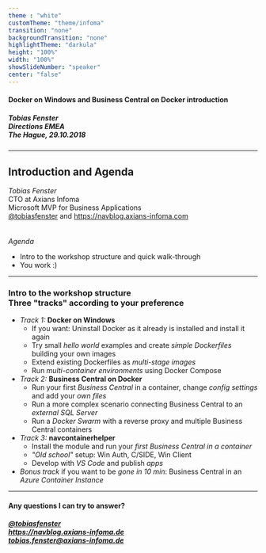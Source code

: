 ```yaml
---
theme : "white"
customTheme: "theme/infoma"
transition: "none"
backgroundTransition: "none"
highlightTheme: "darkula"
height: "100%"
width: "100%"
showSlideNumber: "speaker"
center: "false"
---
```

<!-- .element: class="initialslide" -->

#### Docker on Windows and Business Central on Docker introduction
##### Tobias Fenster<br />Directions EMEA<br />The Hague, 29.10.2018

---

## Introduction and Agenda

*Tobias Fenster*<br />
CTO at Axians Infoma<br />
Microsoft MVP for Business Applications<br />
[@tobiasfenster](https://twitter.com/tobiasfenster) and https://navblog.axians-infoma.com<br />
&nbsp;<br />&nbsp;<br />
*Agenda*
- Intro to the workshop structure and quick walk-through
- You work :)

---

### Intro to the workshop structure<br />Three "tracks" according to your preference

- *Track 1:* **Docker on Windows**
  - If you want: Uninstall Docker as it already is installed and install it again
  - Try small *hello world* examples and create *simple Dockerfiles* building your own images
  - Extend existing Dockerfiles as *multi-stage images*
  - Run *multi-container environments* using Docker Compose
- *Track 2:* **Business Central on Docker**
  - Run your first *Business Central* in a container, change *config settings* and add your *own files*
  - Run a more complex scenario connecting Business Central to an *external SQL Server*
  - Run a *Docker Swarm* with a reverse proxy and multiple Business Central containers
- *Track 3:* **navcontainerhelper**
  - Install the module and run your *first Business Central in a container*
  - *"Old school"* setup: Win Auth, C/SIDE, Win Client
  - Develop with *VS Code* and publish *apps*
- *Bonus track* if you want to be *gone in 10 min*: Business Central in an *Azure Container Instance*

---

<!-- .element: class="finalslide" -->

#### Any questions I can try to answer?

##### [@tobiasfenster](https://twitter.com/tobiasfenster)<br />https://navblog.axians-infoma.de<br />[tobias.fenster@axians-infoma.de](mailto:tobias.fenster@axians-infoma.de)
